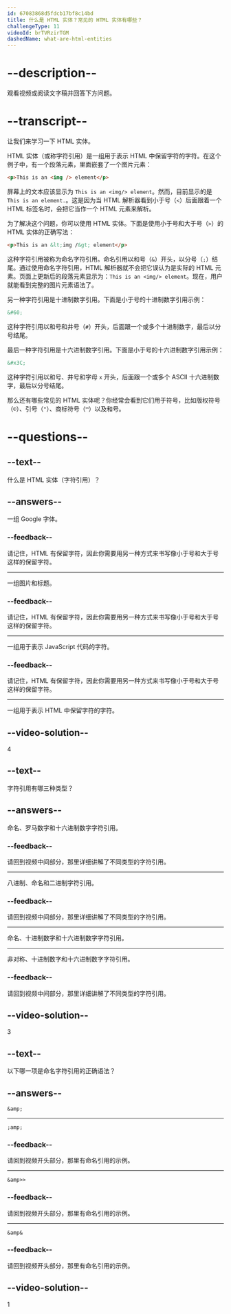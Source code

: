 ```yaml
---
id: 67083868d5fdcb17bf8c14bd
title: 什么是 HTML 实体？常见的 HTML 实体有哪些？
challengeType: 11
videoId: brTVRzirTGM
dashedName: what-are-html-entities
---
```


# --description--

观看视频或阅读文字稿并回答下方问题。

# --transcript--

让我们来学习一下 HTML 实体。

HTML 实体（或称字符引用）是一组用于表示 HTML 中保留字符的字符。在这个例子中，有一个段落元素，里面嵌套了一个图片元素：

```html
<p>This is an <img /> element</p>
```

屏幕上的文本应该显示为 `This is an <img/> element`。然而，目前显示的是 `This is an element.`。这是因为当 HTML 解析器看到小于号（`<`）后面跟着一个 HTML 标签名时，会把它当作一个 HTML 元素来解析。

为了解决这个问题，你可以使用 HTML 实体。下面是使用小于号和大于号（`>`）的 HTML 实体的正确写法：

```html
<p>This is an &lt;img /&gt; element</p>
```

这种字符引用被称为命名字符引用。命名引用以和号（`&`）开头，以分号（`;`）结尾。通过使用命名字符引用，HTML 解析器就不会把它误认为是实际的 HTML 元素。页面上更新后的段落元素显示为：`This is an <img/> element`。现在，用户就能看到完整的图片元素语法了。

另一种字符引用是十进制数字引用。下面是小于号的十进制数字引用示例：

```html
&#60;
```

这种字符引用以和号和井号（`#`）开头，后面跟一个或多个十进制数字，最后以分号结尾。

最后一种字符引用是十六进制数字引用。下面是小于号的十六进制数字引用示例：

```html
&#x3C;
```

这种字符引用以和号、井号和字母 `x` 开头，后面跟一个或多个 ASCII 十六进制数字，最后以分号结尾。

那么还有哪些常见的 HTML 实体呢？你经常会看到它们用于符号，比如版权符号（`©`）、引号（`"`）、商标符号（`™`）以及和号。

# --questions--

## --text--

什么是 HTML 实体（字符引用）？

## --answers--

一组 Google 字体。

### --feedback--

请记住，HTML 有保留字符，因此你需要用另一种方式来书写像小于号和大于号这样的保留字符。

---

一组图片和标题。

### --feedback--

请记住，HTML 有保留字符，因此你需要用另一种方式来书写像小于号和大于号这样的保留字符。

---

一组用于表示 JavaScript 代码的字符。

### --feedback--

请记住，HTML 有保留字符，因此你需要用另一种方式来书写像小于号和大于号这样的保留字符。

---

一组用于表示 HTML 中保留字符的字符。

## --video-solution--

4

## --text--

字符引用有哪三种类型？

## --answers--

命名、罗马数字和十六进制数字字符引用。

### --feedback--

请回到视频中间部分，那里详细讲解了不同类型的字符引用。

---

八进制、命名和二进制字符引用。

### --feedback--

请回到视频中间部分，那里详细讲解了不同类型的字符引用。

---

命名、十进制数字和十六进制数字字符引用。

---

非对称、十进制数字和十六进制数字字符引用。

### --feedback--

请回到视频中间部分，那里详细讲解了不同类型的字符引用。

## --video-solution--

3

## --text--

以下哪一项是命名字符引用的正确语法？

## --answers--

`&amp;`

---

`;amp;`

### --feedback--

请回到视频开头部分，那里有命名引用的示例。

---

`&amp>>`

### --feedback--

请回到视频开头部分，那里有命名引用的示例。

---

`&amp&`

### --feedback--

请回到视频开头部分，那里有命名引用的示例。

## --video-solution--

1

